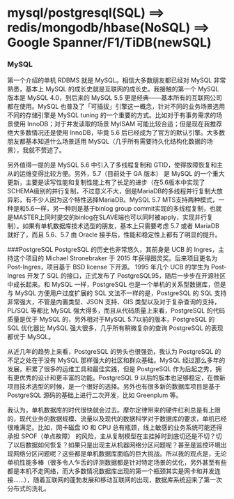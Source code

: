 # mysql/postgresql(SQL) ==> redis/mongodb/hbase(NoSQL) ==> Google Spanner/F1/TiDB(newSQL)

### MySQL
第一个介绍的单机 RDBMS 就是 MySQL。相信大多数朋友都已经对 MySQL 非常熟悉，基本上 MySQL 的成长史就是互联网的成长史。我接触的第一个 MySQL 版本是 MySQL 4.0，到后来的 MySQL 5.5 更是经典——基本所有的互联网公司都在使用。MySQL 也普及了「可插拔」引擎这一概念，针对不同的业务场景选用不同的存储引擎是 MySQL tuning 的一个重要的方式。比如对于有事务需求的场景使用 InnoDB；对于并发读取的场景 MyISAM 可能比较合适；但是现在我推荐绝大多数情况还是使用 InnoDB，毕竟 5.6 后已经成为了官方的默认引擎。大多数朋友都基本知道什么场景适用 MySQL（几乎所有需要持久化结构化数据的场景），我就不赘述了。

另外值得一提的是 MySQL 5.6 中引入了多线程复制和 GTID，使得故障恢复和主从的运维变得比较方便。另外，5.7（目前处于 GA 版本） 是 MySQL 的一个重大更新，主要是读写性能和复制性能上有了长足的进步（在5.6版本中实现了SCHEMA级别的并行复制，不过意义不大，倒是MariaDB的多线程并行复制大放异彩，有不少人因为这个特性选择MariaDB。MySQL 5.7 MTS支持两种模式，一种是和5.6一样，另一种则是基于binlog group commit实现的多线程复制，也就是MASTER上同时提交的binlog在SLAVE端也可以同时被apply，实现并行复制）。如果有单机数据库技术选型的朋友，基本上只需要考虑 5.7 或者 MariaDB 就好了，而且 5.6、5.7 由 Oracle 接手后，性能和稳定性上都有了明显的提升。

###PostgreSQL
PostgreSQL 的历史也非常悠久，其前身是 UCB 的 Ingres，主持这个项目的 Michael Stronebraker 于 2015 年获得图灵奖。后来项目更名为 Post-Ingres，项目基于 BSD license 下开源。 1995 年几个 UCB 的学生为 Post-Ingres 开发了 SQL 的接口，正式发布了 PostgreSQL95，随后一步步在开源社区中成长起来。和 MySQL 一样，PostgreSQL 也是一个单机的关系型数据库，但是与 MySQL 方便用户过度扩展的 SQL 文法不一样的是，PostgreSQL 的 SQL 支持非常强大，不管是内置类型、JSON 支持、GIS 类型以及对于复杂查询的支持，PL/SQL 等都比 MySQL 强大得多，而且从代码质量上来看，PostgreSQL 的代码质量是优于 MySQL 的，另外相对于MySQL 5.7以前的版本，PostgreSQL 的 SQL 优化器比 MySQL 强大很多，几乎所有稍微复杂的查询 PostgreSQL 的表现都优于 MySQL。

从近几年的趋势上来看，PostgreSQL 的势头也很强劲，我认为 PostgreSQL 的不足之处在于没有 MySQL 那样强大的社区和群众基础。MySQL 经过那么多年的发展，积累了很多的运维工具和最佳实践，但是 PostgreSQL 作为后起之秀，拥有更优秀的设计和更丰富的功能。PostgreSQL 9 以后的版本也足够稳定，在做新项目技术选型的时候，是一个很好的选择。另外也有很多新的数据库项目是基于 PostgreSQL 源码的基础上进行二次开发，比如 Greenplum 等。

我认为，单机数据库的时代很快就会过去。摩尔定律带来的硬件红利总是有上限的，现代业务的数据规模、流量以及现代的数据科学对于数据库的要求，单机已经很难满足。比如，网卡磁盘 IO 和 CPU 总有瓶颈，线上敏感的业务系统可能还得承担 SPOF（单点故障） 的风险，主从复制模型在主挂掉时到底切还是不切？切了以后数据如何恢复？如果只是出现主从机器网络分区问题呢？甚至是监控环境出现网络分区问题呢？这些都是单机数据库面临的巨大挑战。所以我的观点是，无论单机性能多棒（很多令人乍舌的评测数据都是针对特定场景的优化，另外甚至有些都是本机不走网络，而大多数情况数据库出现的第一个瓶颈其实是网卡和并发连接……），随着互联网的蓬勃发展和移动互联网的出现，数据库系统迎来了第一次分布式的洗礼。
